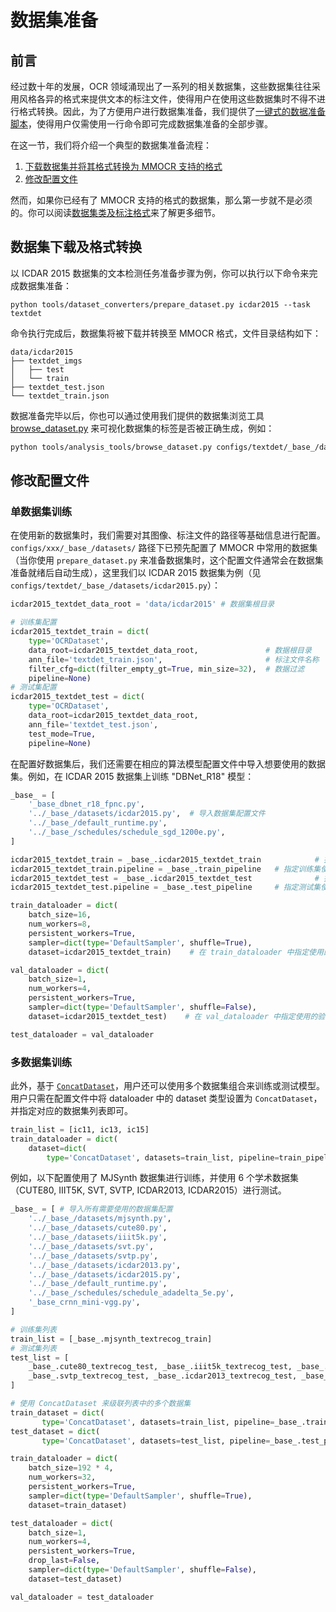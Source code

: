 # 数据集准备

## 前言

经过数十年的发展，OCR 领域涌现出了一系列的相关数据集，这些数据集往往采用风格各异的格式来提供文本的标注文件，使得用户在使用这些数据集时不得不进行格式转换。因此，为了方便用户进行数据集准备，我们提供了[一键式的数据准备脚本](./data_prepare/dataset_preparer.md)，使得用户仅需使用一行命令即可完成数据集准备的全部步骤。

在这一节，我们将介绍一个典型的数据集准备流程：

1. [下载数据集并将其格式转换为 MMOCR 支持的格式](#数据集下载及格式转换)
2. [修改配置文件](#修改配置文件)

然而，如果你已经有了 MMOCR 支持的格式的数据集，那么第一步就不是必须的。你可以阅读[数据集类及标注格式](../basic_concepts/datasets.md#数据集类及标注格式)来了解更多细节。

## 数据集下载及格式转换

以 ICDAR 2015 数据集的文本检测任务准备步骤为例，你可以执行以下命令来完成数据集准备：

```shell
python tools/dataset_converters/prepare_dataset.py icdar2015 --task textdet
```

命令执行完成后，数据集将被下载并转换至 MMOCR 格式，文件目录结构如下：

```text
data/icdar2015
├── textdet_imgs
│   ├── test
│   └── train
├── textdet_test.json
└── textdet_train.json
```

数据准备完毕以后，你也可以通过使用我们提供的数据集浏览工具 [browse_dataset.py](./useful_tools.md#数据集可视化工具) 来可视化数据集的标签是否被正确生成，例如：

```bash
python tools/analysis_tools/browse_dataset.py configs/textdet/_base_/datasets/icdar2015.py
```

## 修改配置文件

### 单数据集训练

在使用新的数据集时，我们需要对其图像、标注文件的路径等基础信息进行配置。`configs/xxx/_base_/datasets/` 路径下已预先配置了 MMOCR 中常用的数据集（当你使用 `prepare_dataset.py` 来准备数据集时，这个配置文件通常会在数据集准备就绪后自动生成），这里我们以 ICDAR 2015 数据集为例（见 `configs/textdet/_base_/datasets/icdar2015.py`）：

```Python
icdar2015_textdet_data_root = 'data/icdar2015' # 数据集根目录

# 训练集配置
icdar2015_textdet_train = dict(
    type='OCRDataset',
    data_root=icdar2015_textdet_data_root,               # 数据根目录
    ann_file='textdet_train.json',                       # 标注文件名称
    filter_cfg=dict(filter_empty_gt=True, min_size=32),  # 数据过滤
    pipeline=None)
# 测试集配置
icdar2015_textdet_test = dict(
    type='OCRDataset',
    data_root=icdar2015_textdet_data_root,
    ann_file='textdet_test.json',
    test_mode=True,
    pipeline=None)
```

在配置好数据集后，我们还需要在相应的算法模型配置文件中导入想要使用的数据集。例如，在 ICDAR 2015 数据集上训练 "DBNet_R18" 模型：

```Python
_base_ = [
    '_base_dbnet_r18_fpnc.py',
    '../_base_/datasets/icdar2015.py',  # 导入数据集配置文件
    '../_base_/default_runtime.py',
    '../_base_/schedules/schedule_sgd_1200e.py',
]

icdar2015_textdet_train = _base_.icdar2015_textdet_train            # 指定训练集
icdar2015_textdet_train.pipeline = _base_.train_pipeline   # 指定训练集使用的数据流水线
icdar2015_textdet_test = _base_.icdar2015_textdet_test              # 指定测试集
icdar2015_textdet_test.pipeline = _base_.test_pipeline     # 指定测试集使用的数据流水线

train_dataloader = dict(
    batch_size=16,
    num_workers=8,
    persistent_workers=True,
    sampler=dict(type='DefaultSampler', shuffle=True),
    dataset=icdar2015_textdet_train)    # 在 train_dataloader 中指定使用的训练数据集

val_dataloader = dict(
    batch_size=1,
    num_workers=4,
    persistent_workers=True,
    sampler=dict(type='DefaultSampler', shuffle=False),
    dataset=icdar2015_textdet_test)    # 在 val_dataloader 中指定使用的验证数据集

test_dataloader = val_dataloader
```

### 多数据集训练

此外，基于 [`ConcatDataset`](mmocr.datasets.ConcatDataset)，用户还可以使用多个数据集组合来训练或测试模型。用户只需在配置文件中将 dataloader 中的 dataset 类型设置为 `ConcatDataset`，并指定对应的数据集列表即可。

```Python
train_list = [ic11, ic13, ic15]
train_dataloader = dict(
    dataset=dict(
        type='ConcatDataset', datasets=train_list, pipeline=train_pipeline))
```

例如，以下配置使用了 MJSynth 数据集进行训练，并使用 6 个学术数据集（CUTE80, IIIT5K, SVT, SVTP, ICDAR2013, ICDAR2015）进行测试。

```Python
_base_ = [ # 导入所有需要使用的数据集配置
    '../_base_/datasets/mjsynth.py',
    '../_base_/datasets/cute80.py',
    '../_base_/datasets/iiit5k.py',
    '../_base_/datasets/svt.py',
    '../_base_/datasets/svtp.py',
    '../_base_/datasets/icdar2013.py',
    '../_base_/datasets/icdar2015.py',
    '../_base_/default_runtime.py',
    '../_base_/schedules/schedule_adadelta_5e.py',
    '_base_crnn_mini-vgg.py',
]

# 训练集列表
train_list = [_base_.mjsynth_textrecog_train]
# 测试集列表
test_list = [
    _base_.cute80_textrecog_test, _base_.iiit5k_textrecog_test, _base_.svt_textrecog_test,
    _base_.svtp_textrecog_test, _base_.icdar2013_textrecog_test, _base_.icdar2015_textrecog_test
]

# 使用 ConcatDataset 来级联列表中的多个数据集
train_dataset = dict(
       type='ConcatDataset', datasets=train_list, pipeline=_base_.train_pipeline)
test_dataset = dict(
       type='ConcatDataset', datasets=test_list, pipeline=_base_.test_pipeline)

train_dataloader = dict(
    batch_size=192 * 4,
    num_workers=32,
    persistent_workers=True,
    sampler=dict(type='DefaultSampler', shuffle=True),
    dataset=train_dataset)

test_dataloader = dict(
    batch_size=1,
    num_workers=4,
    persistent_workers=True,
    drop_last=False,
    sampler=dict(type='DefaultSampler', shuffle=False),
    dataset=test_dataset)

val_dataloader = test_dataloader
```
